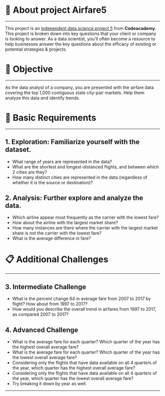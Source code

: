 # 📝 About project Airfare5
---
This project is an [independent data science project 5](https://discuss.codecademy.com/t/data-science-independent-project-5-analyze-airfare-data/419949) from **Codeacademy**. This project is broken down into key questions that your client or company is looking to answer. As a data scientist, you’ll often become a resource to help businesses answer the key questions about the efficacy of existing or potential strategies & projects.

# 🎯 Objective
---
As the data analyst of a company, you are presented with the airfare data covering the top 1,000 contiguous state city-pair markets. Help them analyze this data and identify trends.

# 📂 Basic Requirements
---
## 1. Exploration: Familiarize yourself with the dataset.

- What range of years are represented in the data?
- What are the shortest and longest-distanced flights, and between which 2 cities are they? 
- How many distinct cities are represented in the data (regardless of whether it is the source or destination)? 

## 2. Analysis: Further explore and analyze the data.

- Which airline appear most frequently as the carrier with the lowest fare? 
- How about the airline with the largest market share?
- How many instances are there where the carrier with the largest market share is not the carrier with the lowest fare? 
- What is the average difference in fare?

# 📋 Additional Challenges
---

## 3. Intermediate Challenge
- What is the percent change 64 in average fare from 2007 to 2017 by flight? How about from 1997 to 2017? 
- How would you describe the overall trend in airfares from 1997 to 2017, as compared 2007 to 2017?

## 4. Advanced Challenge
- What is the average fare for each quarter? Which quarter of the year has the highest overall average fare? 
- What is the average fare for each quarter? Which quarter of the year has the lowest overall average fare? 
- Considering only the flights that have data available on all 4 quarters of the year, which quarter has the highest overall average fare?
- Considering only the flights that have data available on all 4 quarters of the year, which quarter has the lowest overall average fare?
- Try breaking it down by year as well. 
---
